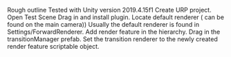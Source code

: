 Rough outline
Tested with Unity version 2019.4.15f1
Create URP project. 
Open Test Scene
Drag in and install plugin.
Locate default renderer ( can be found on the main camera))
Usually the default renderer is found in Settings/ForwardRenderer.
Add render feature in the hierarchy. 
Drag in the transitionManager prefab.
Set the transition renderer to the newly created render feature scriptable object.